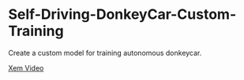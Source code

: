 # Self-Driving-DonkeyCar-Custom-Training
Create a custom model for training autonomous donkeycar.

[Xem Video](https://www.youtube.com/watch?v=ry8xHkZHptI)


